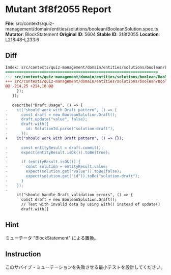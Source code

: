 # Mutant 3f8f2055 Report

**File**: src/contexts/quiz-management/domain/entities/solutions/boolean/BooleanSolution.spec.ts
**Mutator**: BlockStatement
**Original ID**: 5604
**Stable ID**: 3f8f2055
**Location**: L218:48–L233:6

## Diff

```diff
Index: src/contexts/quiz-management/domain/entities/solutions/boolean/BooleanSolution.spec.ts
===================================================================
--- src/contexts/quiz-management/domain/entities/solutions/boolean/BooleanSolution.spec.ts	original
+++ src/contexts/quiz-management/domain/entities/solutions/boolean/BooleanSolution.spec.ts	mutated #5604
@@ -214,25 +214,10 @@
     });
   });
 
   describe("Draft Usage", () => {
-    it("should work with Draft pattern", () => {
-      const draft = new BooleanSolution.Draft();
-      draft.update("value", false);
-      draft.with({
-        id: SolutionId.parse("solution-draft"),
-      });
+    it("should work with Draft pattern", () => {});
 
-      const entityResult = draft.commit();
-      expect(entityResult.isOk()).toBe(true);
-
-      if (entityResult.isOk()) {
-        const solution = entityResult.value;
-        expect(solution.get("value")).toBe(false);
-        expect(solution.get("id")).toBe("solution-draft");
-      }
-    });
-
     it("should handle Draft validation errors", () => {
       const draft = new BooleanSolution.Draft();
       // Test with invalid data by using with() instead of update()
       draft.with({
```

## Hint

ミューテータ "BlockStatement" による置換。

## Instruction

このサバイブ・ミューテーションを失敗させる最小テストを設計してください。
